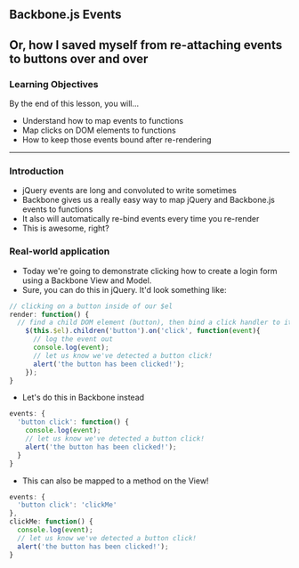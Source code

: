 ## Backbone.js Events

Or, how I saved myself from re-attaching events to buttons over and over
---

### Learning Objectives
By the end of this lesson, you will...
- Understand how to map events to functions
- Map clicks on DOM elements to functions
- How to keep those events bound after re-rendering

---
### Introduction
- jQuery events are long and convoluted to write sometimes
- Backbone gives us a really easy way to map jQuery and Backbone.js events to functions
- It also will automatically re-bind events every time you re-render
- This is awesome, right?

### Real-world application
- Today we're going to demonstrate clicking how to create a login form using a Backbone View and Model.
- Sure, you can do this in jQuery. It'd look something like:
```javascript
// clicking on a button inside of our $el
render: function() {
  // find a child DOM element (button), then bind a click handler to it
    $(this.$el).children('button').on('click', function(event){
      // log the event out
      console.log(event);
      // let us know we've detected a button click!
      alert('the button has been clicked!');
    });
}
```

- Let's do this in Backbone instead

```javascript
events: {
  'button click': function() {
    console.log(event);
    // let us know we've detected a button click!
    alert('the button has been clicked!');
  }
}
```

- This can also be mapped to a method on the View!

```javascript
events: {
  'button click': 'clickMe'
},
clickMe: function() {
  console.log(event);
  // let us know we've detected a button click!
  alert('the button has been clicked!');
}
```
